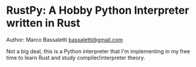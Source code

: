 # RustPy: A Hobby Python Interpreter written in Rust
Author: Marco Bassaletti <bassaletti@gmail.com>

Not a big deal, this is a Python interpreter that I'm implementing in my free time to learn Rust and study compiler/interpreter theory.
